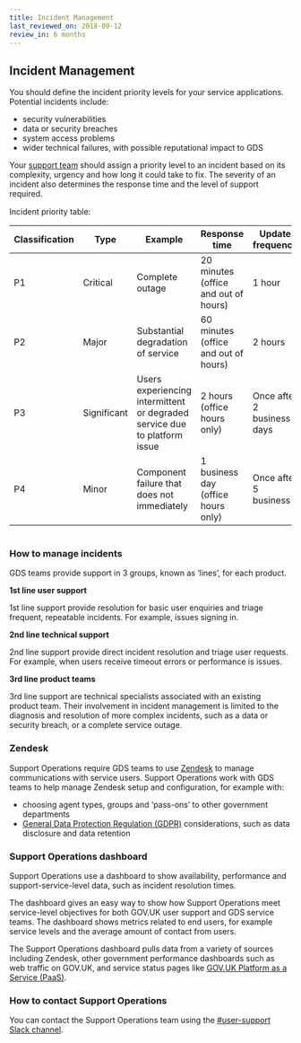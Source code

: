 ```yaml
---
title: Incident Management
last_reviewed_on: 2018-09-12
review_in: 6 months
---
```


## Incident Management

You should define the incident priority levels for your service applications. Potential incidents include:

* security vulnerabilities
* data or security breaches
* system access problems
* wider technical failures, with possible reputational impact to GDS

Your [support team][] should assign a priority level to an incident based on its complexity, urgency and how long it could take to fix. The severity of an incident also determines the response time and the level of support required.

<div style="height:1px;font-size:1px;">&nbsp;</div>
Incident priority table:

|Classification|Type|Example|Response time|Update frequency|
|---|---|---|---|---|
|P1|Critical|Complete outage|20 minutes (office and out of hours)|1 hour|
|P2|Major|Substantial degradation of service|60 minutes (office and out of hours)|2 hours|
|P3|Significant|Users experiencing intermittent or degraded service due to platform issue|2 hours (office hours only)|Once after 2 business days|
|P4|Minor|Component failure that does not immediately|1 business day (office hours only)|Once after 5 business
<div style="height:1px;font-size:1px;">&nbsp;</div>

### How to manage incidents

GDS teams provide support in 3 groups, known as ‘lines’, for each product.

**1st line user support**

1st line support provide resolution for basic user enquiries and triage frequent, repeatable incidents. For example, issues signing in.

**2nd line technical support**

2nd line support provide direct incident resolution and triage user requests. For example, when users receive timeout errors or performance is issues.

**3rd line product teams**

3rd line support are technical specialists associated with an existing product team. Their involvement in incident management is limited to the diagnosis and resolution of more complex incidents, such as a data or security breach, or a complete service outage.

### Zendesk

Support Operations require GDS teams to use [Zendesk][] to manage communications with service users. Support Operations work with GDS teams to help manage Zendesk setup and configuration, for example with:

* choosing agent types, groups and ‘pass-ons’ to other government departments
* [General Data Protection Regulation (GDPR)][] considerations, such as data disclosure and data retention

### Support Operations dashboard

Support Operations use a dashboard to show availability, performance and support-service-level data, such as incident resolution times.

The dashboard gives an easy way to show how Support Operations meet service-level objectives for both GOV.UK user support and GDS service teams. The dashboard shows metrics related to end users, for example service levels and the average amount of contact from users.

The Support Operations dashboard pulls data from a variety of sources including Zendesk, other government performance dashboards such as web traffic on GOV.UK, and service status pages like [GOV.UK Platform as a Service (PaaS)][].

### How to contact Support Operations

You can contact the Support Operations team using the [#user-support Slack channel][].



[Zendesk]: https://www.zendesk.com/
[General Data Protection Regulation (GDPR)]: https://ico.org.uk/for-organisations/guide-to-the-general-data-protection-regulation-gdpr/
[GOV.UK Platform as a Service (PaaS)]: https://status.cloud.service.gov.uk/
[#user-support Slack channel]: https://gds.slack.com/messages/CADFJBDQU/details/#
[support team]: #how-to-manage-incidents
